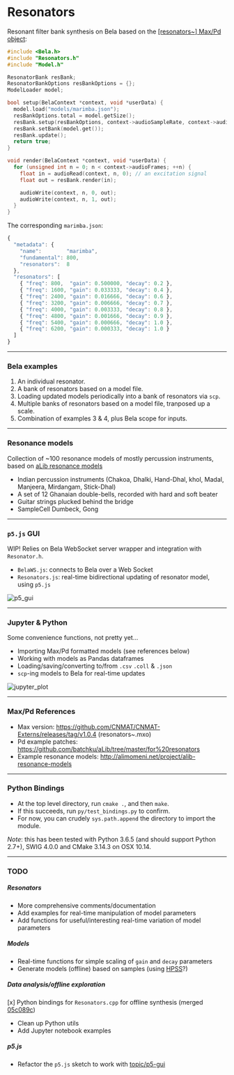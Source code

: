 # Resonators

Resonant filter bank synthesis on Bela based on the [[resonators~] Max/Pd object](https://github.com/CNMAT/CNMAT-Externs/blob/6f0208d3a1/src/resonators~/resonators~.c):

```cpp
#include <Bela.h>
#include "Resonators.h"
#include "Model.h"

ResonatorBank resBank;
ResonatorBankOptions resBankOptions = {};
ModelLoader model;

bool setup(BelaContext *context, void *userData) {
  model.load("models/marimba.json");
  resBankOptions.total = model.getSize();
  resBank.setup(resBankOptions, context->audioSampleRate, context->audioFrames);
  resBank.setBank(model.get());
  resBank.update();
  return true;
}

void render(BelaContext *context, void *userData) { 
  for (unsigned int n = 0; n < context->audioFrames; ++n) {
    float in = audioRead(context, n, 0); // an excitation signal
    float out = resBank.render(in);

    audioWrite(context, n, 0, out);
    audioWrite(context, n, 1, out);
  }
}
```

The corresponding `marimba.json`:

```javascript
{
  "metadata": { 
    "name":        "marimba",
    "fundamental": 800,
    "resonators":  8
  },
  "resonators": [
    { "freq": 800,  "gain": 0.500000, "decay": 0.2 },
    { "freq": 1600, "gain": 0.033333, "decay": 0.4 },
    { "freq": 2400, "gain": 0.016666, "decay": 0.6 },
    { "freq": 3200, "gain": 0.006666, "decay": 0.7 },
    { "freq": 4000, "gain": 0.003333, "decay": 0.8 },
    { "freq": 4800, "gain": 0.001666, "decay": 0.9 },
    { "freq": 5400, "gain": 0.000666, "decay": 1.0 },
    { "freq": 6200, "gain": 0.000333, "decay": 1.0 }
  ]
}
```

---

### Bela examples

1. An individual resonator.
2. A bank of resonators based on a model file.
3. Loading updated models periodically into a bank of resonators via `scp`.
4. Multiple banks of resonators based on a model file, tranposed up a scale.
5. Combination of examples 3 & 4, plus Bela scope for inputs.

---

### Resonance models

Collection of ~100 resonance models of mostly percussion instruments, based on [aLib resonance models](http://alimomeni.net/project/alib-resonance-models/)

- Indian percussion instruments (Chakoa, Dhalki, Hand-Dhal, khol, Madal, Manjeera, Mirdangam, Stick-Dhal)
- A set of 12 Ghanaian double-bells, recorded with hard and soft beater
- Guitar strings plucked behind the bridge
- SampleCell Dumbeck, Gong

---

### `p5.js` GUI

WIP! Relies on Bela WebSocket server wrapper and integration with `Resonator.h`.

- `BelaWS.js`: connects to Bela over a Web Socket
- `Resonators.js`: real-time bidirectional updating of resonator model, using `p5.js`

![p5_gui](https://raw.githubusercontent.com/jarmitage/resonators/master/img/p5_gui.png)

---

### Jupyter & Python

Some convenience functions, not pretty yet...

- Importing Max/Pd formatted models (see references below)
- Working with models as Pandas dataframes
- Loading/saving/converting to/from `.csv`  `.coll` & `.json`
- `scp`-ing models to Bela for real-time updates

![jupyter_plot](https://raw.githubusercontent.com/jarmitage/resonators/master/img/jupyter_plot.png)

---

### Max/Pd References

- Max version: https://github.com/CNMAT/CNMAT-Externs/releases/tag/v1.0.4 (resonators~.mxo)
- Pd example patches: https://github.com/batchku/aLib/tree/master/for%20resonators
- Example resonance models: http://alimomeni.net/project/alib-resonance-models

---

### Python Bindings

- At the top level directory, run `cmake .`, and then `make`.
- If this succeeds, run `py/test_bindings.py` to confirm.
- For now, you can crudely `sys.path.append` the directory to import the module.

_Note_: this has been tested with Python 3.6.5 (and should support Python 2.7+), SWIG 4.0.0 and CMake 3.14.3 on OSX 10.14.

---

### TODO

##### Resonators
- More comprehensive comments/documentation
- Add examples for real-time manipulation of model parameters
- Add functions for useful/interesting real-time variation of model parameters

##### Models
- Real-time functions for simple scaling of `gain` and `decay` parameters
- Generate models (offline) based on samples (using [HPSS](http://librosa.github.io/librosa/generated/librosa.decompose.hpss.html)?)

##### Data analysis/offline exploration
[x] Python bindings for `Resonators.cpp` for offline synthesis (merged [05c089c](https://github.com/jarmitage/resonators/commit/291681df3f56fd44a8118ba048b1ceeae8ed7749))
- Clean up Python utils
- Add Jupyter notebook examples

##### p5.js
- Refactor the `p5.js` sketch to work with [topic/p5-gui](https://github.com/adanlbenito/Bela/tree/topic/p5-gui)
